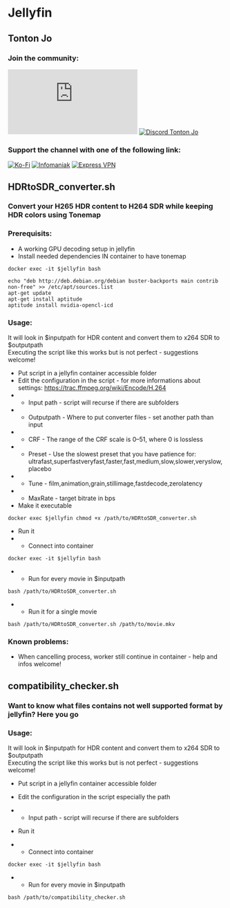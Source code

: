 # Jellyfin

## Tonton Jo  
### Join the community:
[![Youtube channel](https://github-readme-youtube-stats.herokuapp.com/subscribers/index.php?id=UCnED3K6K5FDUp-x_8rwpsZw&key=AIzaSyA3ivqywNPQz0xFZBHfPDKzh1jFH5qGD_g)](http://youtube.com/channel/UCnED3K6K5FDUp-x_8rwpsZw?sub_confirmation=1)
[![Discord Tonton Jo](https://badgen.net/discord/members/h6UcpwfGuJ?label=Discord%20Tonton%20Jo%20&icon=discord)](https://discord.gg/h6UcpwfGuJ)
### Support the channel with one of the following link:
[![Ko-Fi](https://badgen.net/badge/Buy%20me%20a%20Coffee/Link?icon=buymeacoffee)](https://ko-fi.com/tontonjo)
[![Infomaniak](https://badgen.net/badge/Infomaniak/Affiliated%20link?icon=K)](https://www.infomaniak.com/goto/fr/home?utm_term=6151f412daf35)
[![Express VPN](https://badgen.net/badge/Express%20VPN/Affiliated%20link?icon=K)](https://www.xvuslink.com/?a_fid=TontonJo)  

## HDRtoSDR_converter.sh
### Convert your H265 HDR content to H264 SDR while keeping HDR colors using Tonemap

### Prerequisits:
- A working GPU decoding setup in jellyfin  
- Install needed dependencies IN container to have tonemap  
```shell
docker exec -it $jellyfin bash
```  
```shell
echo "deb http://deb.debian.org/debian buster-backports main contrib non-free" >> /etc/apt/sources.list  
apt-get update  
apt-get install aptitude
aptitude install nvidia-opencl-icd
```

### Usage:  
It will look in $inputpath for HDR content and convert them to x264 SDR to $outputpath  
Executing the script like this works but is not perfect - suggestions welcome!

- Put script in a jellyfin container accessible folder
- Edit the configuration in the script - for more informations about settings: https://trac.ffmpeg.org/wiki/Encode/H.264
- - Input path - script will recurse if there are subfolders
- - Outputpath - Where to put converter files - set another path than input
- - CRF - The range of the CRF scale is 0–51, where 0 is lossless
- - Preset - Use the slowest preset that you have patience for: ultrafast,superfastveryfast,faster,fast,medium,slow,slower,veryslow,placebo
- - Tune - film,animation,grain,stillimage,fastdecode,zerolatency 
- - MaxRate - target bitrate in bps
- Make it executable 
```shell
docker exec $jellyfin chmod +x /path/to/HDRtoSDR_converter.sh
```
- Run it
- - Connect into container
```shell
docker exec -it $jellyfin bash
```
- - Run for every movie in $inputpath
```shell
bash /path/to/HDRtoSDR_converter.sh
```
- - Run it for a single movie 
```shell
bash /path/to/HDRtoSDR_converter.sh /path/to/movie.mkv
```

### Known problems:  
- When cancelling process, worker still continue in container - help and infos welcome!

## compatibility_checker.sh
### Want to know what files contains not well supported format by jellyfin? Here you go


### Usage:  
It will look in $inputpath for HDR content and convert them to x264 SDR to $outputpath  
Executing the script like this works but is not perfect - suggestions welcome!

- Put script in a jellyfin container accessible folder
- Edit the configuration in the script especially the path
- - Input path - script will recurse if there are subfolders

- Run it
- - Connect into container
```shell
docker exec -it $jellyfin bash
```
- - Run for every movie in $inputpath
```shell
bash /path/to/compatibility_checker.sh
```
